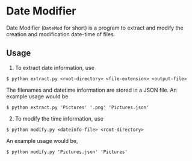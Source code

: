 # Date Modifier
Date Modifier (`DateMod` for short) is a program to extract and modify the creation and modification date-time of files.

## Usage
1) To extract date information, use
  ```
  $ python extract.py <root-directory> <file-extension> <output-file>
  ```
  The filenames and datetime information are stored in a JSON file.
  An example usage would be
  ```
  $ python extract.py 'Pictures' '.png' 'Pictures.json'
  ```
2) To modify the time information, use
  ```
  $ python modify.py <dateinfo-file> <root-directory>
  ```
  An example usage would be,
  ```
  $ python modify.py 'Pictures.json' 'Pictures'
  ```
